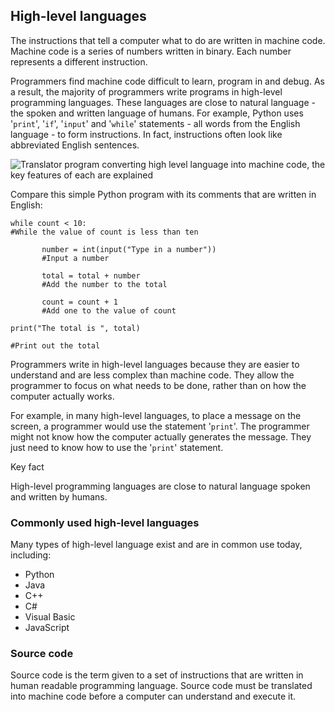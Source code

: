 High-level languages
--------------------

The instructions that tell a computer what to do are written in machine code. Machine code is a series of numbers written in binary. Each number represents a different instruction.

Programmers find machine code difficult to learn, program in and debug. As a result, the majority of programmers write programs in high-level programming languages. These languages are close to natural language - the spoken and written language of humans. For example, Python uses '`print`', '`if`', '`input`' and '`while`' statements - all words from the English language - to form instructions. In fact, instructions often look like abbreviated English sentences.

![Translator program converting high level language into machine code, the key features of each are explained](https://bam.files.bbci.co.uk/bam/live/content/zrkwy9q/small)

Compare this simple Python program with its comments that are written in English:

```
while count < 10:
#While the value of count is less than ten

       number = int(input("Type in a number"))
       #Input a number

       total = total + number
       #Add the number to the total

       count = count + 1
       #Add one to the value of count

print("The total is ", total)

#Print out the total
```

Programmers write in high-level languages because they are easier to understand and are less complex than machine code. They allow the programmer to focus on what needs to be done, rather than on how the computer actually works.

For example, in many high-level languages, to place a message on the screen, a programmer would use the statement '`print`'. The programmer might not know how the computer actually generates the message. They just need to know how to use the '`print`' statement.

Key fact

High-level programming languages are close to natural language spoken and written by humans.

### Commonly used high-level languages

Many types of high-level language exist and are in common use today, including:

-   Python
-   Java
-   C++
-   C#
-   Visual Basic
-   JavaScript

### Source code

Source code is the term given to a set of instructions that are written in human readable programming language. Source code must be translated into machine code before a computer can understand and execute it.
